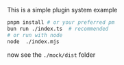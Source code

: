 This is a simple plugin system example

```bash
pnpm install # or your preferred pm
bun run ./index.ts  # recommended
# or run with node
node  ./index.mjs
```

now see the `./mock/dist` folder
